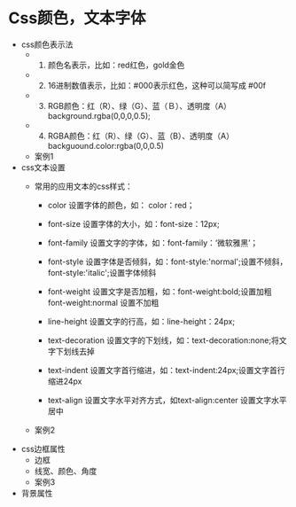 # Css颜色，文本字体
- css颜色表示法
    - 1. 颜色名表示，比如：red红色，gold金色
    - 2. 16进制数值表示，比如：#000表示红色，这种可以简写成 #00f
    - 3. RGB颜色：红（R）、绿（G）、蓝（Ｂ）、透明度（A）background.rgba(0,0,0,0.5);
    - 4. RGBA颜色：红（R）、绿（G）、蓝（B）、透明度（A）backguound.color:rgba(0,0,0.5)
    - 案例1
- css文本设置
    - 常用的应用文本的css样式：
       - color 设置字体的颜色，如： color：red；
       - font-size 设置字体的大小，如：font-size：12px;
       - font-family 设置文字的字体，如：font-family：‘微软雅黑’；
       - font-style 设置字体是否倾斜，如：font-style:'normal';设置不倾斜，font-style:'italic';设置字体倾斜
       - font-weight 设置文字是否加粗，如：font-weight:bold;设置加粗 font-weight:normal 设置不加粗

       - line-height 设置文字的行高，如：line-height：24px;
       - text-decoration 设置文字的下划线，如：text-decoration:none;将文字下划线去掉
       - text-indent 设置文字首行缩进，如：text-indent:24px;设置文字首行缩进24px
       - text-align 设置文字水平对齐方式，如text-align:center 设置文字水平居中
    
    - 案例2
- css边框属性
    - 边框
    - 线宽、颜色、角度
    - 案例3
- 背景属性